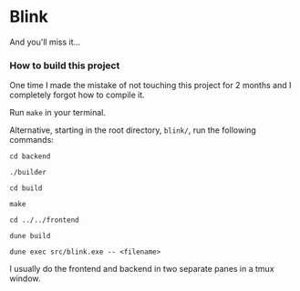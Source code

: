 # Blink
And you'll miss it...

### How to build this project

One time I made the mistake of not touching this project for 2 months and I completely forgot how to compile it. 

Run `make` in your terminal.

Alternative, starting in the root directory, `blink/`, run the following commands: 

`cd backend`

`./builder`

`cd build`

`make`

`cd ../../frontend`

`dune build`

`dune exec src/blink.exe -- <filename>`

I usually do the frontend and backend in two separate panes in a tmux window.